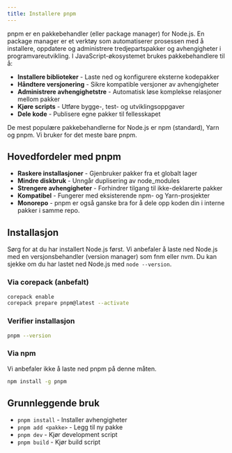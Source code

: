 ```yaml
---
title: Installere pnpm
---
```


pnpm er en pakkebehandler (eller package manager) for Node.js. En package manager er et verktøy som automatiserer prosessen med å installere, oppdatere og administrere tredjepartspakker og avhengigheter i programvareutvikling. I JavaScript-økosystemet brukes pakkebehandlere til å:

- **Installere biblioteker** - Laste ned og konfigurere eksterne kodepakker
- **Håndtere versjonering** - Sikre kompatible versjoner av avhengigheter
- **Administrere avhengighetstre** - Automatisk løse komplekse relasjoner mellom pakker
- **Kjøre scripts** - Utføre bygge-, test- og utviklingsoppgaver
- **Dele kode** - Publisere egne pakker til fellesskapet

De mest populære pakkebehandlerne for Node.js er npm (standard), Yarn og pnpm. Vi bruker for det meste bare pnpm.

## Hovedfordeler med pnpm

- **Raskere installasjoner** - Gjenbruker pakker fra et globalt lager
- **Mindre diskbruk** - Unngår duplisering av node_modules
- **Strengere avhengigheter** - Forhindrer tilgang til ikke-deklarerte pakker
- **Kompatibel** - Fungerer med eksisterende npm- og Yarn-prosjekter
- **Monorepo** - pnpm er også ganske bra for å dele opp koden din i interne pakker i samme repo.

## Installasjon

Sørg for at du har installert Node.js først. Vi anbefaler å laste ned Node.js med en versjonsbehandler (version manager) som fnm eller nvm. Du kan sjekke om du har lastet ned Node.js med `node --version`.

### Via corepack (anbefalt)

```bash
corepack enable
corepack prepare pnpm@latest --activate
```

### Verifier installasjon

```bash
pnpm --version
```

### Via npm

Vi anbefaler ikke å laste ned pnpm på denne måten.

```bash
npm install -g pnpm
```

## Grunnleggende bruk

- `pnpm install` - Installer avhengigheter
- `pnpm add <pakke>` - Legg til ny pakke
- `pnpm dev` - Kjør development script
- `pnpm build` - Kjør build script
